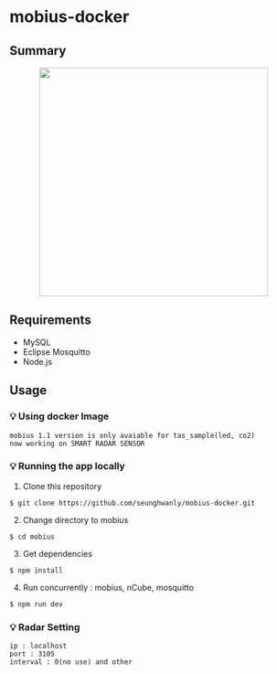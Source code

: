 # mobius-docker

## Summary
<p align='center'>
<img src='https://user-images.githubusercontent.com/22142225/106721084-8b41f980-6647-11eb-8d60-5c4921b38eb2.png' width='400' />
</p>

## Requirements
* MySQL
* Eclipse Mosquitto
* Node.js

## Usage
### :bulb: Using docker Image
    mobius 1.1 version is only avaiable for tas_sample(led, co2)
    now working on SMART RADAR SENSOR

### :bulb: Running the app locally
1. Clone this repository
```terminal
$ git clone https://github.com/seunghwanly/mobius-docker.git
```
2. Change directory to mobius
```terminal
$ cd mobius
```
3. Get dependencies
```terminal
$ npm install
````
4. Run concurrently : mobius, nCube, mosquitto
```terminal
$ npm run dev
```

### :bulb: Radar Setting
    ip : localhost
    port : 3105
    interval : 0(no use) and other